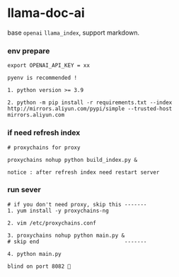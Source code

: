 # llama-doc-ai
base `openai` `llama_index`,
support markdown.
### env prepare
```angular2html
export OPENAI_API_KEY = xx

pyenv is recommended !

1. python version >= 3.9

2. python -m pip install -r requirements.txt --index http://mirrors.aliyun.com/pypi/simple --trusted-host mirrors.aliyun.com
```

### if need refresh index
```angular2html
# proxychains for proxy

proxychains nohup python build_index.py &

notice : after refresh index need restart server

```

### run sever
```angular2html
# if you don't need proxy, skip this -------
1. yum install -y proxychains-ng

2. vim /etc/proxychains.conf

3. proxychains nohup python main.py &
# skip end                           -------

4. python main.py

blind on port 8082 🚀
```
